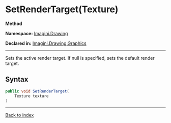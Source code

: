 # SetRenderTarget(Texture)

**Method**

**Namespace:** [Imagini.Drawing](Imagini.Drawing.md)

**Declared in:** [Imagini.Drawing.Graphics](Imagini.Drawing.Graphics.md)

------



Sets the active render target. If null is specified, sets the
default render target.


## Syntax

```csharp
public void SetRenderTarget(
	Texture texture
)
```

------

[Back to index](index.md)